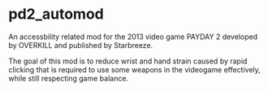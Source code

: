# pd2_automod

An accessbility related mod for the 2013 video game PAYDAY 2 developed by OVERKILL and published by Starbreeze.

The goal of this mod is to reduce wrist and hand strain caused by rapid clicking that is required to use some weapons in the videogame effectively, while still respecting game balance.
